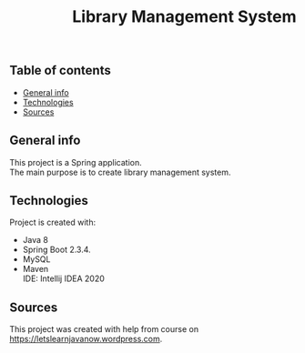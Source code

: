 <h1 align="right">Library Management System</h1><br>

## Table of contents
* [General info](#general-info)
* [Technologies](#technologies)
* [Sources](#sources)

## General info
This project is a Spring application.  
The main purpose is to create library management system.       

## Technologies
Project is created with:
* Java 8
* Spring Boot 2.3.4.  
* MySQL
* Maven  
IDE: Intellij IDEA 2020

## Sources
This project was created with help from course on <a href="https://letslearnjavanow.wordpress.com">https://letslearnjavanow.wordpress.com</a>.
